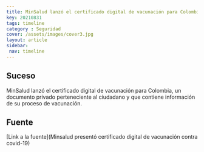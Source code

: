 ```yaml
---
title: MinSalud lanzó el certificado digital de vacunación para Colombia,...
key: 20210831
tags: timeline
category : Seguridad
cover: /assets/images/cover3.jpg
layout: article
sidebar:
 nav: timeline
---
```


## Suceso
MinSalud lanzó el certificado digital de vacunación para Colombia, un documento privado perteneciente al ciudadano y que contiene información de su proceso de vacunación.
## Fuente
[Link a la fuente](Minsalud presentó certificado digital de vacunación contra covid-19)